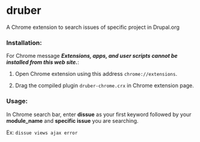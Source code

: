 druber
======

A Chrome extension to search issues of specific project in Drupal.org

### Installation:

For Chrome message ***Extensions, apps, and user scripts cannot be installed from this web site.***:

1. Open Chrome extension using this address `chrome://extensions`.

2. Drag the compiled plugin `druber-chrome.crx` in Chrome extension page.

### Usage:

In Chrome search bar, enter **dissue** as your first keyword followed by your **module_name** and **specific issue** you are searching.

Ex: `dissue views ajax error`
